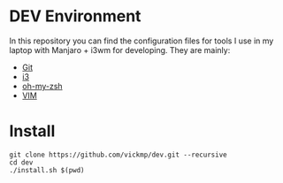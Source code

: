 # DEV Environment

In this repository you can find the configuration files for tools I use in my laptop with Manjaro + i3wm for developing. They are mainly:

- [Git](https://github.com/git/git)
- [i3](https://i3wm.org/docs/userguide.html)
- [oh-my-zsh](https://github.com/ohmyzsh/ohmyzsh)
- [VIM](https://github.com/vim/vim)

# Install

```
git clone https://github.com/vickmp/dev.git --recursive
cd dev
./install.sh $(pwd)
```
